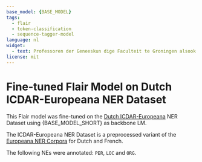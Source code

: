 ```yaml
---
base_model: {BASE_MODEL}
tags:
  - flair
  - token-classification
  - sequence-tagger-model
language: nl
widget:
  - text: Professoren der Geneeskun dige Faculteit te Groningen alsook van de HH , Doctoren en Chirurgijns van Groningen , Friesland , Noordholland , Overijssel , Gelderland , Drenthe , in welke Provinciën dit Elixir als Medicament voor Mond en Tanden reeds jaren bakend is .
license: mit
---
```


# Fine-tuned Flair Model on Dutch ICDAR-Europeana NER Dataset

This Flair model was fine-tuned on the
[Dutch ICDAR-Europeana](https://github.com/stefan-it/historic-domain-adaptation-icdar)
NER Dataset using {BASE_MODEL_SHORT} as backbone LM.

The ICDAR-Europeana NER Dataset is a preprocessed variant of the
[Europeana NER Corpora](https://github.com/EuropeanaNewspapers/ner-corpora) for Dutch and French.

The following NEs were annotated: `PER`, `LOC` and `ORG`.